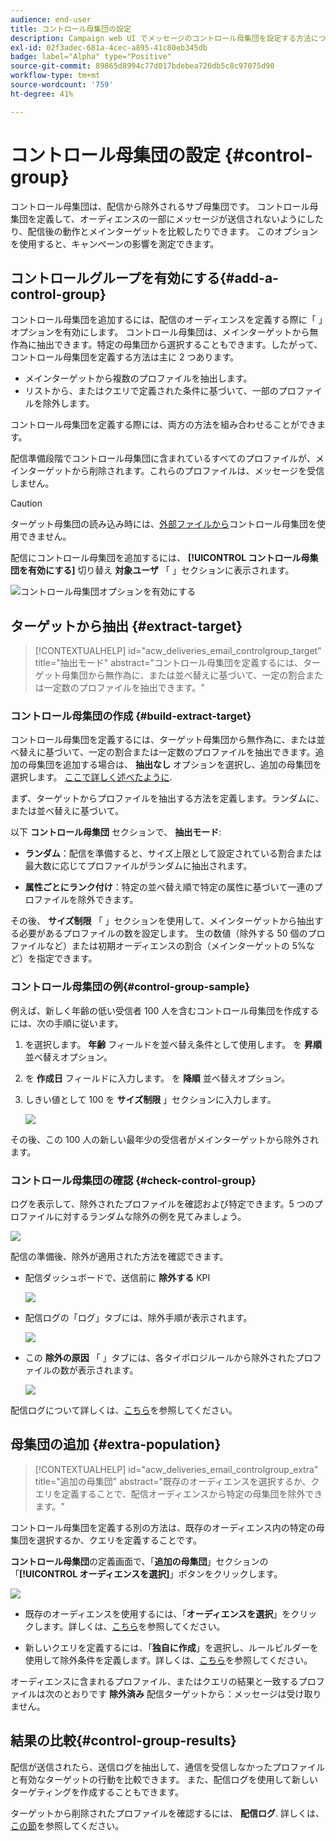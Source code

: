 ```yaml
---
audience: end-user
title: コントロール母集団の設定
description: Campaign web UI でメッセージのコントロール母集団を設定する方法について説明します
exl-id: 02f3adec-681a-4cec-a895-41c80eb345db
badge: label="Alpha" type="Positive"
source-git-commit: 89865d8994c77d017bdebea726db5c8c97075d90
workflow-type: tm+mt
source-wordcount: '759'
ht-degree: 41%

---
```


# コントロール母集団の設定 {#control-group}

コントロール母集団は、配信から除外されるサブ母集団です。 コントロール母集団を定義して、オーディエンスの一部にメッセージが送信されないようにしたり、配信後の動作とメインターゲットを比較したりできます。 このオプションを使用すると、キャンペーンの影響を測定できます。

## コントロールグループを有効にする{#add-a-control-group}

コントロール母集団を追加するには、配信のオーディエンスを定義する際に「 」オプションを有効にします。 コントロール母集団は、メインターゲットから無作為に抽出できます。特定の母集団から選択することもできます。したがって、コントロール母集団を定義する方法は主に 2 つあります。

* メインターゲットから複数のプロファイルを抽出します。
* リストから、またはクエリで定義された条件に基づいて、一部のプロファイルを除外します。

コントロール母集団を定義する際には、両方の方法を組み合わせることができます。

配信準備段階でコントロール母集団に含まれているすべてのプロファイルが、メインターゲットから削除されます。これらのプロファイルは、メッセージを受信しません。

>[!CAUTION]
>
>ターゲット母集団の読み込み時には、[外部ファイルから](file-audience.md)コントロール母集団を使用できません。

配信にコントロール母集団を追加するには、 **[!UICONTROL コントロール母集団を有効にする]** 切り替え **対象ユーザ** 「 」セクションに表示されます。

![コントロール母集団オプションを有効にする](assets/control-group1.png)


## ターゲットから抽出 {#extract-target}

>[!CONTEXTUALHELP]
>id="acw_deliveries_email_controlgroup_target"
>title="抽出モード"
>abstract="コントロール母集団を定義するには、ターゲット母集団から無作為に、または並べ替えに基づいて、一定の割合または一定数のプロファイルを抽出できます。"


### コントロール母集団の作成 {#build-extract-target}

コントロール母集団を定義するには、ターゲット母集団から無作為に、または並べ替えに基づいて、一定の割合または一定数のプロファイルを抽出できます。追加の母集団を追加する場合は、 **抽出なし** オプションを選択し、追加の母集団を選択します。 [ここで詳しく述べたように](#extra-population).

まず、ターゲットからプロファイルを抽出する方法を定義します。ランダムに、または並べ替えに基づいて。

以下 **コントロール母集団** セクションで、 **抽出モード**:

* **ランダム**：配信を準備すると、サイズ上限として設定されている割合または最大数に応じてプロファイルがランダムに抽出されます。

* **属性ごとにランク付け**：特定の並べ替え順で特定の属性に基づいて一連のプロファイルを除外できます。


その後、 **サイズ制限** 「 」セクションを使用して、メインターゲットから抽出する必要があるプロファイルの数を設定します。 生の数値（除外する 50 個のプロファイルなど）または初期オーディエンスの割合（メインターゲットの 5%など）を指定できます。


### コントロール母集団の例{#control-group-sample}

例えば、新しく年齢の低い受信者 100 人を含むコントロール母集団を作成するには、次の手順に従います。

1. を選択します。 **年齢** フィールドを並べ替え条件として使用します。 を **昇順** 並べ替えオプション。
1. を **作成日** フィールドに入力します。 を **降順** 並べ替えオプション。
1. しきい値として 100 を **サイズ制限** 」セクションに入力します。

   ![](assets/control-group2.png)

その後、この 100 人の新しい最年少の受信者がメインターゲットから除外されます。

### コントロール母集団の確認 {#check-control-group}

ログを表示して、除外されたプロファイルを確認および特定できます。5 つのプロファイルに対するランダムな除外の例を見てみましょう。

![](assets/control-group4.png)

配信の準備後、除外が適用された方法を確認できます。

* 配信ダッシュボードで、送信前に **除外する** KPI

  ![](assets/control-group5.png)

* 配信ログの「ログ」タブには、除外手順が表示されます。

  ![](assets/control-group-sample-logs.png)
<!--

 * The **Exclusion logs** tab displays each profile and the related exclusion **Reason**.

    ![](assets/control-group6.png)
-->

* この **除外の原因** 「 」タブには、各タイポロジルールから除外されたプロファイルの数が表示されます。

  ![](assets/control-group7.png)

配信ログについて詳しくは、[こちら](../monitor/delivery-logs.md)を参照してください。

## 母集団の追加 {#extra-population}

>[!CONTEXTUALHELP]
>id="acw_deliveries_email_controlgroup_extra"
>title="追加の母集団"
>abstract="既存のオーディエンスを選択するか、クエリを定義することで、配信オーディエンスから特定の母集団を除外できます。"

コントロール母集団を定義する別の方法は、既存のオーディエンス内の特定の母集団を選択するか、クエリを定義することです。

**コントロール母集団**&#x200B;の定義画面で、「**追加の母集団**」セクションの「**[!UICONTROL オーディエンスを選択]**」ボタンをクリックします。

![](assets/control-group3.png)

* 既存のオーディエンスを使用するには、「**オーディエンスを選択**」をクリックします。詳しくは、[こちら](add-audience.md)を参照してください。

* 新しいクエリを定義するには、「**独自に作成**」を選択し、ルールビルダーを使用して除外条件を定義します。詳しくは、[こちら](segment-builder.md)を参照してください。

オーディエンスに含まれるプロファイル、またはクエリの結果と一致するプロファイルは次のとおりです **除外済み** 配信ターゲットから：メッセージは受け取りません。

## 結果の比較{#control-group-results}

配信が送信されたら、送信ログを抽出して、通信を受信しなかったプロファイルと有効なターゲットの行動を比較できます。 また、配信ログを使用して新しいターゲティングを作成することもできます。

ターゲットから削除されたプロファイルを確認するには、 **配信ログ**. 詳しくは、[この節](#check-control-group)を参照してください。


